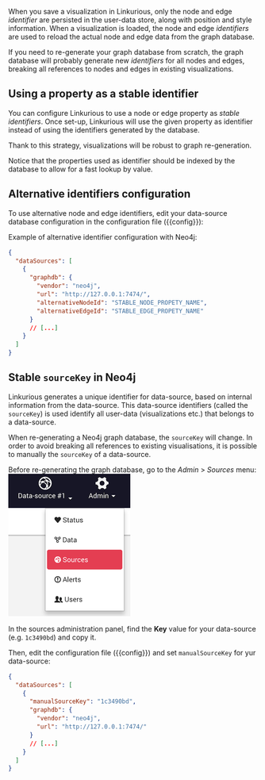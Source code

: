 
When you save a visualization in Linkurious, only the node and edge *identifier* are persisted in the user-data store,
along with position and style information.
When a visualization is loaded, the node and edge *identifiers* are used to reload the actual node and edge data from the graph database.

If you need to re-generate your graph database from scratch,
the graph database will probably generate new *identifiers* for all nodes and edges,
breaking all references to nodes and edges in existing visualizations.

## Using a property as a stable identifier

You can configure Linkurious to use a node or edge property as *stable identifiers*.
Once set-up, Linkurious will use the given property as identifier instead of using the identifiers generated by the database.

Thank to this strategy, visualizations will be robust to graph re-generation.

Notice that the properties used as identifier should be indexed by the database to allow for a fast lookup by value.

## Alternative identifiers configuration

To use alternative node and edge identifiers,
edit your data-source database configuration in the configuration file ({{config}}):

Example of alternative identifier configuration with Neo4j:
```json
{
  "dataSources": [
    {
      "graphdb": {
        "vendor": "neo4j",
        "url": "http://127.0.0.1:7474/",
        "alternativeNodeId": "STABLE_NODE_PROPETY_NAME",
        "alternativeEdgeId": "STABLE_EDGE_PROPETY_NAME"
      }
      // [...]
    }
  ]
}
```

## Stable `sourceKey` in Neo4j

Linkurious generates a unique identifier for data-source, based on internal information from the data-source.
This data-source identifiers (called the `sourceKey`) is used identify all user-data (visualizations etc.)
that belongs to a data-source.

When re-generating a Neo4j graph database, the `sourceKey` will change.
In order to avoid breaking all references to existing visualisations, 
it is possible to manually the `sourceKey` of a data-source.

Before re-generating the graph database, go to the *Admin* > *Sources* menu:
![sources admin menu](menu-sources.png)

In the sources administration panel, find the **Key** value for your data-source (e.g. `1c3490bd`) and copy it.
 
Then, edit the configuration file ({{config}}) 
and set `manualSourceKey` for yur data-source:
```json
{
  "dataSources": [
    {
      "manualSourceKey": "1c3490bd",
      "graphdb": {
        "vendor": "neo4j",
        "url": "http://127.0.0.1:7474/"
      }
      // [...]
    }
  ]
}
```

